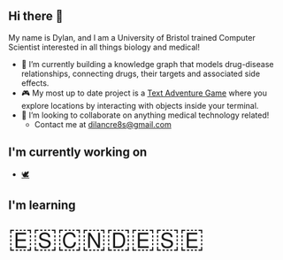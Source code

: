 ## Hi there 👋

My name is Dylan, and I am a University of Bristol trained Computer Scientist interested in all things biology and medical!

- 🔭 I’m currently building a knowledge graph that models drug-disease relationships, connecting drugs, their targets and associated side effects.
- 🎮 My most up to date project is a [Text Adventure Game](https://github.com/dxlxnhxxe/Java---SimpleTextAdventureGame) where you explore locations by interacting with objects inside your terminal.
- 👯 I’m looking to collaborate on anything medical technology related!
  - Contact me at dilancre8s@gmail.com

## I'm currently working on
- [🕊️](https://github.com/EpitechMscProPromo2027/T-DEV-700-project-PAR_3) 

## I'm learning
<span style="font-size: 50px;">🇪🇸🇨🇳🇩🇪🇸🇪</span>

<!--
**dxlxnhxxe/dxlxnhxxe** is a ✨ _special_ ✨ repository because its `README.md` (this file) appears on your GitHub profile.

Here are some ideas to get you started:

- 🔭 I’m currently working on ...
- 🌱 I’m currently learning ...
- 👯 I’m looking to collaborate on ...
- 🤔 I’m looking for help with ...
- 💬 Ask me about ...
- 📫 How to reach me: ...
- 😄 Pronouns: ...
- ⚡ Fun fact: ...
-->
